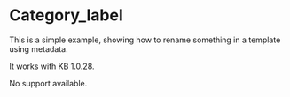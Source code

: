 # Category_label

This is a simple example, showing how to rename something in a template using metadata.

It works with KB 1.0.28.

No support available.

